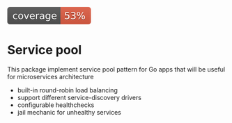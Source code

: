 ![coverage](https://raw.githubusercontent.com/gateway-fm/service-pool/badges/.badges/main/coverage.svg)

# Service pool

This package implement service pool pattern for Go apps that
will be useful for microservices architecture

 - built-in round-robin load balancing
 - support different service-discovery drivers
 - configurable healthchecks
 - jail mechanic for unhealthy services

